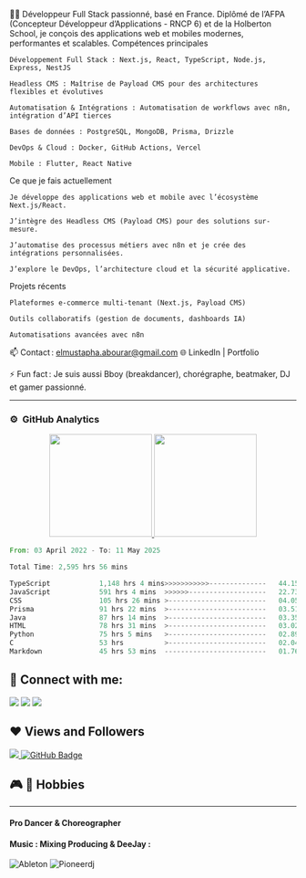 👨‍💻 Développeur Full Stack passionné, basé en France.
Diplômé de l’AFPA (Concepteur Développeur d’Applications - RNCP 6) et de la Holberton School, je conçois des applications web et mobiles modernes, performantes et scalables.
Compétences principales

    Développement Full Stack : Next.js, React, TypeScript, Node.js, Express, NestJS

    Headless CMS : Maîtrise de Payload CMS pour des architectures flexibles et évolutives

    Automatisation & Intégrations : Automatisation de workflows avec n8n, intégration d’API tierces

    Bases de données : PostgreSQL, MongoDB, Prisma, Drizzle

    DevOps & Cloud : Docker, GitHub Actions, Vercel

    Mobile : Flutter, React Native

Ce que je fais actuellement

    Je développe des applications web et mobile avec l’écosystème Next.js/React.

    J’intègre des Headless CMS (Payload CMS) pour des solutions sur-mesure.

    J’automatise des processus métiers avec n8n et je crée des intégrations personnalisées.

    J’explore le DevOps, l’architecture cloud et la sécurité applicative.

Projets récents

    Plateformes e-commerce multi-tenant (Next.js, Payload CMS)

    Outils collaboratifs (gestion de documents, dashboards IA)

    Automatisations avancées avec n8n

📫 Contact : elmustapha.abourar@gmail.com
🌐 LinkedIn | Portfolio

⚡ Fun fact : Je suis aussi Bboy (breakdancer), chorégraphe, beatmaker, DJ et gamer passionné.



---
### ⚙️ &nbsp;GitHub Analytics

<p align="center">
<a href="https://github.com/devmustroc">
  <img height="180em" src="https://github-readme-stats-eight-theta.vercel.app/api?username=Devmustroc&show_icons=true&theme=buefy&include_all_commits=true&count_private=true"/>
  <img height="180em" src="https://github-readme-stats-eight-theta.vercel.app/api/top-langs/?username=Devmustroc&layout=compact&langs_count=8&theme=buefy"/>
</a>
</p>

<!--START_SECTION:waka-->

```rust
From: 03 April 2022 - To: 11 May 2025

Total Time: 2,595 hrs 56 mins

TypeScript            1,148 hrs 4 mins>>>>>>>>>>>--------------   44.15 %
JavaScript            591 hrs 4 mins  >>>>>>-------------------   22.73 %
CSS                   105 hrs 26 mins >------------------------   04.05 %
Prisma                91 hrs 22 mins  >------------------------   03.51 %
Java                  87 hrs 14 mins  >------------------------   03.35 %
HTML                  78 hrs 31 mins  >------------------------   03.02 %
Python                75 hrs 5 mins   >------------------------   02.89 %
C                     53 hrs          >------------------------   02.04 %
Markdown              45 hrs 53 mins  -------------------------   01.76 %
```

<!--END_SECTION:waka-->


[//]: # (### Spotify Playing 🎧)
[//]: # ([![spotify-github-profile]&#40;https://spotify-github-profile.vercel.app/api/view?uid=31yszhdpu73e77obblougfighahy&cover_image=true&theme=default&show_offline=false&background_color=121212&interchange=false&#41;]&#40;https://github.com/kittinan/spotify-github-profile&#41;)

## 📱 Connect with me:
<p align="left">
<a target="_blank" href="https://www.linkedin.com/in/elmustapha-abourar"><img src="https://img.shields.io/badge/-LinkedIn-0077B5?style=for-the-badge&logo=Linkedin&logoColor=white"></img></a>
<a target="_blank" href="mailto:elmustapha.abourar@gmail.com"><img src="https://img.shields.io/badge/-Gmail-D14836?style=for-the-badge&logo=Gmail&logoColor=white"></img></a>
<a target="_blank" href="https://medium.com/@devmustroc"><img src="https://img.shields.io/badge/-Medium-12100E?style=for-the-badge&logo=Medium&logoColor=white"></img></a>
</p>

<p>

</p>

## ❤ Views and Followers
<a href="https://github.com/Meghna-DAS/github-profile-views-counter">
    <img src="https://komarev.com/ghpvc/?username=Devmustroc">
</a>
<a href="https://github.com/Devmustroc?tab=followers"><img src="https://img.shields.io/github/followers/Devmustroc?label=Followers&style=social" alt="GitHub Badge"></a>

## 🎮 🎹 Hobbies
****
#### Pro Dancer & Choreographer
#### Music : Mixing Producing & DeeJay :
![Ableton](https://img.shields.io/badge/-Ableton-000000?style=flat&logo=abletonlive)
![Pioneerdj](https://img.shields.io/badge/-pioneerdj-000000?style=flat&logo=pioneerdj)


